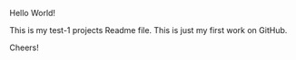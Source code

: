 Hello World! 

This is my test-1 projects Readme file. This is just my first work on GitHub. 

Cheers! 
